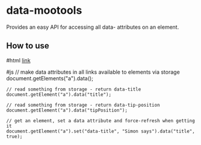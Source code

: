 data-mootools
=============

Provides an easy API for accessing all data- attributes on an element.

How to use
----------

#html
    <a href='#' data-title='hi there' data-tip-position='left'>link</a>

#js
    // make data attributes in all links available to elements via storage
    document.getElements("a").data();

    // read something from storage - return data-title
    document.getElement("a").data("title");

    // read something from storage - return data-tip-position
    document.getElement("a").data("tipPosition");

    // get an element, set a data attribute and force-refresh when getting it
    document.getElement("a").set("data-title", "Simon says").data("title", true);

